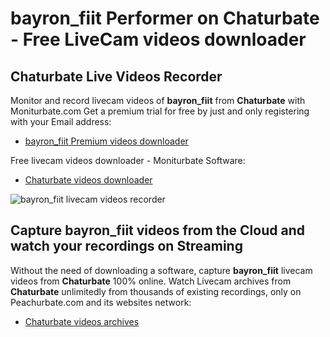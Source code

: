 # bayron_fiit Performer on Chaturbate - Free LiveCam videos downloader

## Chaturbate Live Videos Recorder

Monitor and record livecam videos of **bayron_fiit** from **Chaturbate** with Moniturbate.com
Get a premium trial for free by just and only registering with your Email address:
* [bayron_fiit Premium videos downloader](https://moniturbate.com/request-demo-licence-key.html)

Free livecam videos downloader - Moniturbate Software:
* [Chaturbate videos downloader](https://moniturbate.com/moniturbate-download-software.html)

![bayron_fiit livecam videos recorder](https://peachurnet.com/templates/moniturbate-software.png)


## Capture bayron_fiit videos from the Cloud and watch your recordings on Streaming

Without the need of downloading a software, capture **bayron_fiit** livecam videos from **Chaturbate** 100% online.
Watch Livecam archives from **Chaturbate** unlimitedly from thousands of existing recordings, only on Peachurbate.com and its websites network:
* [Chaturbate videos archives](https://peachurnet.com/)
